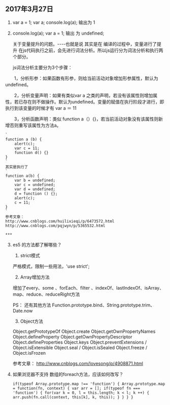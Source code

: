 ## 2017年3月27日 

1. var a = 1; var a; console.log(a); 
	输出为 1

2. console.log(a); var  a = 1;
	输出 为 undefined;

	关于变量提升的问题。----也就是说 其实是在 编译的过程中，变量进行了提升
	在js代码执行之前，会先进行词法分析。所以js运行分为词法分析和执行两个部分。

	js词法分析主要分为3个步骤：

　　1，分析形参：如果函数有形参，则给当前活动对象增加形参属性，默认为undefined。

　　2，分析变量声明：如果有类似var a  之类的声明，若没有该属性则增加属性，若已存在则不做操作。默认为undefined。变量的赋值在执行阶段才进行，即执行到该变量的时候才有 var a ＝ 11

　　3，分析函数声明：类似 function a（）{}，若当前活动对象没有该属性则新增否则重写该属性为方法a。

	`
	function a (b) {
		alert(c);
		var c = 11;
		function d() {}
	}
	`
	其实是执行了
	`
	function a(b) {
		var b = undefined;
		var c = undefined;
		var d = undefined;
		d = function () {};
		alert(c);
		c = 11;
	}
	`
	参考文章：
	http://www.cnblogs.com/huilixieqi/p/6473572.html
	http://www.cnblogs.com/pqjwyn/p/5365532.html

	***

3. es5 的方法都了解哪些？
	1. strict模式

	严格模式，限制一些用法，'use strict';

	2. Array增加方法

	增加了every、some 、forEach、filter 、indexOf、lastIndexOf、isArray、map、reduce、reduceRight方法

	PS： 还有其他方法 Function.prototype.bind、String.prototype.trim、Date.now

	3. Object方法

	Object.getPrototypeOf
	Object.create
	Object.getOwnPropertyNames
	Object.defineProperty
	Object.getOwnPropertyDescriptor
	Object.defineProperties
	Object.keys
	Object.preventExtensions / Object.isExtensible
	Object.seal / Object.isSealed
	Object.freeze / Object.isFrozen

	参考文章：
	http://www.cnblogs.com/lovesong/p/4908871.html

4. 如果浏览器不支持 数组的foreach方法，应该如何改写？

	`
		if(typeof Array.prototype.map !== 'function') {
			Array.prototype.map = function(fn, context) {
				var arr = [];
				if(typeof fn === 'function') {
					for(var k = 0, l = this.length; k < l; k ++) {
						arr.push(fn.call(context, this[k], k, this));
					}
				}
			}
		}
	`

